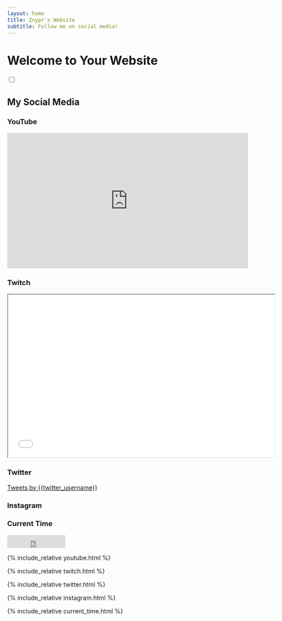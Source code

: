 ```yaml
---
layout: home
title: Znypr's Website
subtitle: Follow me on social media!
---
```


# Welcome to Your Website

<!-- Add the code for the toggle switch below this line -->
<label class="switch">
  <input type="checkbox" id="toggle-switch">
  <span class="slider round"></span>
</label>

## My Social Media

### YouTube

<iframe width="560" height="315" src="https://www.youtube.com/embed/{{youtube_username}}" frameborder="0" allow="autoplay; encrypted-media" allowfullscreen></iframe>

### Twitch

<iframe src="twitch.html" height="378" width="620"></iframe>

### Twitter

<a class="twitter-timeline" href="https://twitter.com/{{twitter_username}}">Tweets by {{twitter_username}}</a> <script async src="https://platform.twitter.com/widgets.js" charset="utf-8"></script>

### Instagram

<blockquote class="instagram-media" data-instgrm-captioned data-instgrm-permalink="https://www.instagram.com/p/POST_LINK/" data-instgrm-version="13"></blockquote><script async defer src="//www.instagram.com/embed.js"></script>

### Current Time

<iframe src="https://free.timeanddate.com/clock/i7ts4j4v/n136/fn2/fs24/tct/pct/ftb/tt0/tw0/tm1/th1/ta1/tb4" frameborder="0" width="135" height="30"></iframe>

<!-- Add the HTML content below this line -->

{% include_relative youtube.html %}

{% include_relative twitch.html %}

{% include_relative twitter.html %}

{% include_relative instagram.html %}

{% include_relative current_time.html %}
